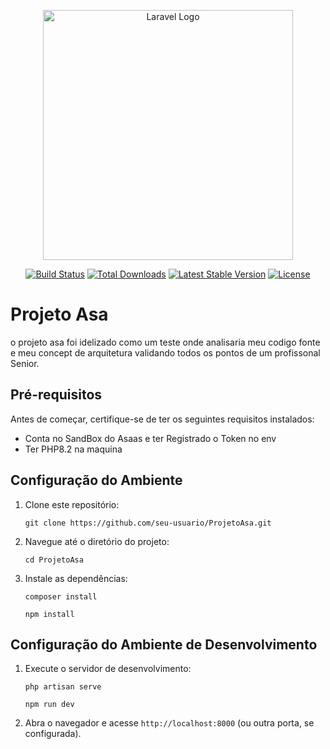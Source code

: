 <p align="center"><a href="https://laravel.com" target="_blank"><img src="https://raw.githubusercontent.com/laravel/art/master/logo-lockup/5%20SVG/2%20CMYK/1%20Full%20Color/laravel-logolockup-cmyk-red.svg" width="400" alt="Laravel Logo"></a></p>

<p align="center">
<a href="https://github.com/laravel/framework/actions"><img src="https://github.com/laravel/framework/workflows/tests/badge.svg" alt="Build Status"></a>
<a href="https://packagist.org/packages/laravel/framework"><img src="https://img.shields.io/packagist/dt/laravel/framework" alt="Total Downloads"></a>
<a href="https://packagist.org/packages/laravel/framework"><img src="https://img.shields.io/packagist/v/laravel/framework" alt="Latest Stable Version"></a>
<a href="https://packagist.org/packages/laravel/framework"><img src="https://img.shields.io/packagist/l/laravel/framework" alt="License"></a>
<h1>Projeto Asa</h1>
    o projeto asa foi idelizado como um teste onde analisaria meu codigo fonte e meu concept de arquitetura validando todos os pontos de um profissonal Senior.
    <h2>Pré-requisitos</h2>
    <p>
        Antes de começar, certifique-se de ter os seguintes requisitos instalados:
    </p>
    <ul>
        <li>Conta no SandBox do Asaas e ter Registrado o Token no env</li>
        <li>Ter PHP8.2 na maquina</li>
    </ul>
    <h2>Configuração do Ambiente</h2>
    <ol>
        <li>
            Clone este repositório:
            <pre><code>git clone https://github.com/seu-usuario/ProjetoAsa.git</code></pre>
        </li>
        <li>
            Navegue até o diretório do projeto:
            <pre><code>cd ProjetoAsa</code></pre>
        </li>
        <li>
            Instale as dependências:
            <pre><code>composer install</code></pre>
            <pre><code>npm install</code></pre>
        </li>
    </ol>
    <h2>Configuração do Ambiente de Desenvolvimento</h2>
    <ol>
        <li>
            Execute o servidor de desenvolvimento:
            <pre><code>php artisan serve</code></pre>
            <pre><code>npm run dev</code></pre>
        </li>
        <li>
            Abra o navegador e acesse <code>http://localhost:8000</code> (ou outra porta, se configurada).
        </li>
    </ol>    




